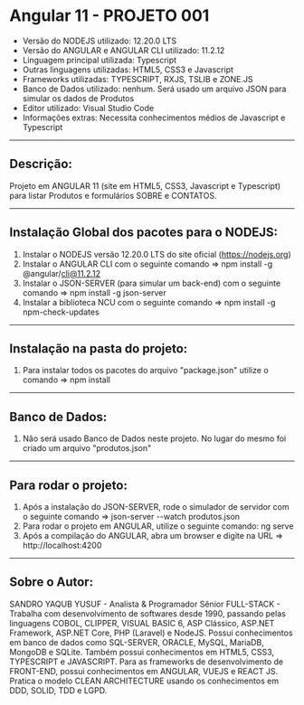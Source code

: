 # Angular 11 - PROJETO 001

* Versão do NODEJS utilizado: 12.20.0 LTS
* Versão do ANGULAR e ANGULAR CLI utilizado: 11.2.12
* Linguagem principal utilizada: Typescript
* Outras linguagens utilizadas: HTML5, CSS3 e Javascript
* Frameworks utilizadas: TYPESCRIPT, RXJS, TSLIB e ZONE.JS
* Banco de Dados utilizado: nenhum. Será usado um arquivo JSON para simular os dados de Produtos
* Editor utilizado: Visual Studio Code
* Informações extras: Necessita conhecimentos médios de Javascript e Typescript

----

## Descrição:

Projeto em ANGULAR 11 (site em HTML5, CSS3, Javascript e Typescript) para listar Produtos e formulários SOBRE e CONTATOS.

----

## Instalação Global dos pacotes para o NODEJS:

1. Instalar o NODEJS versão 12.20.0 LTS do site oficial (https://nodejs.org)
2. Instalar o ANGULAR CLI com o seguinte comando => npm install -g @angular/cli@11.2.12
3. Instalar o JSON-SERVER (para simular um back-end) com o seguinte comando => npm install -g json-server
4. Instalar a biblioteca NCU com o seguinte comando => npm install -g npm-check-updates

----

## Instalação na pasta do projeto:

1. Para instalar todos os pacotes do arquivo "package.json" utilize o comando => npm install

----

## Banco de Dados:

1. Não será usado Banco de Dados neste projeto. No lugar do mesmo foi criado um arquivo "produtos.json"

----

## Para rodar o projeto:

1. Após a instalação do JSON-SERVER, rode o simulador de servidor com o seguinte comando => json-server --watch produtos.json
2. Para rodar o projeto em ANGULAR, utilize o seguinte comando: ng serve
3. Após a compilação do ANGULAR, abra um browser e digite na URL => http://localhost:4200

----

## Sobre o Autor:

SANDRO YAQUB YUSUF - Analista & Programador Sênior FULL-STACK - Trabalha com desenvolvimento de softwares desde 1990, passando pelas linguagens COBOL, CLIPPER, VISUAL BASIC 6, ASP Clássico, ASP.NET Framework, ASP.NET Core, PHP (Laravel) e NodeJS. Possui conhecimentos em banco de dados como SQL-SERVER, ORACLE, MySQL, MariaDB, MongoDB e SQLite. Também possui conhecimentos em HTML5, CSS3, TYPESCRIPT e JAVASCRIPT. Para as frameworks de desenvolvimento de FRONT-END, possui conhecimentos em ANGULAR, VUEJS e REACT JS. Pratica o modelo CLEAN ARCHITECTURE usando os conhecimentos em DDD, SOLID, TDD e LGPD.
